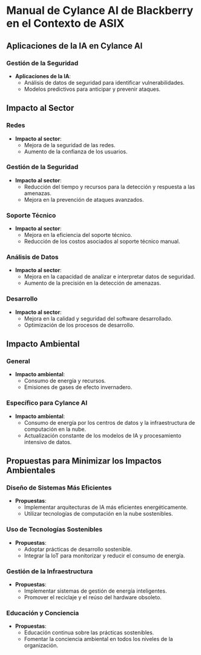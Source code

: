 # Manual de Cylance AI de Blackberry en el Contexto de ASIX

## Aplicaciones de la IA en Cylance AI

### Gestión de la Seguridad
- **Aplicaciones de la IA**:
  - Análisis de datos de seguridad para identificar vulnerabilidades.
  - Modelos predictivos para anticipar y prevenir ataques.

## Impacto al Sector

### Redes
- **Impacto al sector**:
  - Mejora de la seguridad de las redes.
  - Aumento de la confianza de los usuarios.

### Gestión de la Seguridad
- **Impacto al sector**:
  - Reducción del tiempo y recursos para la detección y respuesta a las amenazas.
  - Mejora en la prevención de ataques avanzados.

### Soporte Técnico
- **Impacto al sector**:
  - Mejora en la eficiencia del soporte técnico.
  - Reducción de los costos asociados al soporte técnico manual.

### Análisis de Datos
- **Impacto al sector**:
  - Mejora en la capacidad de analizar e interpretar datos de seguridad.
  - Aumento de la precisión en la detección de amenazas.

### Desarrollo
- **Impacto al sector**:
  - Mejora en la calidad y seguridad del software desarrollado.
  - Optimización de los procesos de desarrollo.

## Impacto Ambiental

### General
- **Impacto ambiental**:
  - Consumo de energía y recursos.
  - Emisiones de gases de efecto invernadero.

### Específico para Cylance AI
- **Impacto ambiental**:
  - Consumo de energía por los centros de datos y la infraestructura de computación en la nube.
  - Actualización constante de los modelos de IA y procesamiento intensivo de datos.

## Propuestas para Minimizar los Impactos Ambientales

### Diseño de Sistemas Más Eficientes
- **Propuestas**:
  - Implementar arquitecturas de IA más eficientes energéticamente.
  - Utilizar tecnologías de computación en la nube sostenibles.

### Uso de Tecnologías Sostenibles
- **Propuestas**:
  - Adoptar prácticas de desarrollo sostenible.
  - Integrar la IoT para monitorizar y reducir el consumo de energía.

### Gestión de la Infraestructura
- **Propuestas**:
  - Implementar sistemas de gestión de energía inteligentes.
  - Promover el reciclaje y el reúso del hardware obsoleto.

### Educación y Conciencia
- **Propuestas**:
  - Educación continua sobre las prácticas sostenibles.
  - Fomentar la conciencia ambiental en todos los niveles de la organización.
